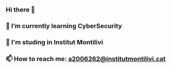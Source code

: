 ### Hi there 👋

### 🌱 I’m currently learning CyberSecurity
### 🏫 I'm studing in Institut Montilivi
### 📫 How to reach me: a2006262@institutmontilivi.cat
<!--
**Frodoriko14/Frodoriko14** is a ✨ _special_ ✨ repository because its `README.md` (this file) appears on your GitHub profile.

Here are some ideas to get you started:

- 🔭 I’m currently working on ...
- 🌱 I’m currently learning ...
- 👯 I’m looking to collaborate on ...
- 🤔 I’m looking for help with ...
- 💬 Ask me about ...
- 📫 How to reach me: ...
- 😄 Pronouns: ...
- ⚡ Fun fact: ...
-->
